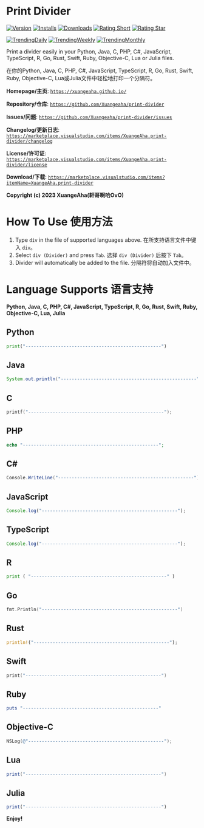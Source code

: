 # Print Divider

[![Version](https://vsmarketplacebadges.dev/version/xuangeaha.print-divider.svg?&colorB=orange)](https://marketplace.visualstudio.com/items?itemName=xuangeaha.print-divider) [![Installs](https://vsmarketplacebadges.dev/installs/xuangeaha.print-divider.svg)](https://marketplace.visualstudio.com/items?itemName=xuangeaha.print-divider) [![Downloads](https://vsmarketplacebadges.dev/downloads/xuangeaha.print-divider.svg)](https://marketplace.visualstudio.com/items?itemName=xuangeaha.print-divider) [![Rating Short](https://vsmarketplacebadges.dev/rating-short/xuangeaha.print-divider.svg)](https://marketplace.visualstudio.com/items?itemName=xuangeaha.print-divider) [![Rating Star](https://vsmarketplacebadges.dev/rating-star/xuangeaha.print-divider.svg)](https://marketplace.visualstudio.com/items?itemName=xuangeaha.print-divider)

[![TrendingDaily](https://vsmarketplacebadges.dev/trending-daily/xuangeaha.print-divider.svg?&colorB=blue)](https://marketplace.visualstudio.com/items?itemName=xuangeaha.print-divider) [![TrendingWeekly](https://vsmarketplacebadges.dev/trending-weekly/xuangeaha.print-divider.svg?&colorB=blue)](https://marketplace.visualstudio.com/items?itemName=xuangeaha.print-divider) [![TrendingMonthly](https://vsmarketplacebadges.dev/trending-monthly/xuangeaha.print-divider.svg?&colorB=blue)](https://marketplace.visualstudio.com/items?itemName=xuangeaha.print-divider)

Print a divider easily in your Python, Java, C, PHP, C#, JavaScript, TypeScript, R, Go, Rust, Swift, Ruby, Objective-C, Lua or Julia files.

在你的Python, Java, C, PHP, C#, JavaScript, TypeScript, R, Go, Rust, Swift, Ruby, Objective-C, Lua或Julia文件中轻松地打印一个分隔符。

**Homepage/主页**: [`https://xuangeaha.github.io/`](https://xuangeaha.github.io/)

**Repository/仓库**: [`https://github.com/Xuangeaha/print-divider`](https://github.com/Xuangeaha/print-divider)

**Issues/问题**: [`https://github.com/Xuangeaha/print-divider/issues`](https://github.com/Xuangeaha/print-divider/issues)

**Changelog/更新日志**: [`https://marketplace.visualstudio.com/items/XuangeAha.print-divider/changelog`](https://marketplace.visualstudio.com/items/XuangeAha.print-divider/changelog)

**License/许可证**: [`https://marketplace.visualstudio.com/items/XuangeAha.print-divider/license`](https://marketplace.visualstudio.com/items/XuangeAha.print-divider/license)

**Download/下载**: [`https://marketplace.visualstudio.com/items?itemName=XuangeAha.print-divider`](https://marketplace.visualstudio.com/items?itemName=XuangeAha.print-divider)

**Copyright (c) 2023 XuangeAha(轩哥啊哈OvO)**

# How To Use 使用方法

1. Type `div` in the file of supported languages above.  在所支持语言文件中键入 `div`。
2. Select `div (Divider)` and press `Tab`.  选择 `div (Divider)` 后按下 `Tab`。
3. Divider will automatically be added to the file.  分隔符将自动加入文件中。

# Language Supports 语言支持

**Python, Java, C, PHP, C#, JavaScript, TypeScript, R, Go, Rust, Swift, Ruby, Objective-C, Lua, Julia**

## Python

```python
print("--------------------------------------------------")
```

## Java

```java
System.out.println("--------------------------------------------------");
```

## C

```c
printf("--------------------------------------------------");
```

## PHP

```php
echo "--------------------------------------------------";
```

## C#

```csharp
Console.WriteLine("--------------------------------------------------");
```

## JavaScript

```javascript
Console.log("--------------------------------------------------");
```

## TypeScript

```typescript
Console.log("--------------------------------------------------");
```

## R

```python
print ( "--------------------------------------------------" )
```

## Go

```go
fmt.Println("--------------------------------------------------")
```

## Rust

```rust
println!("--------------------------------------------------");
```

## Swift

```swift
print("--------------------------------------------------")
```

## Ruby

```ruby
puts "--------------------------------------------------"
```

## Objective-C

```objectivec
NSLog(@"--------------------------------------------------");
```

## Lua

```lua
print("--------------------------------------------------")
```

## Julia

```julia
print("--------------------------------------------------")
```

**Enjoy!**
